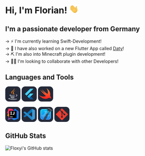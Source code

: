 # Hi, I'm Florian! <img width="30" src="res/waving.gif">

## I'm a passionate developer from Germany

→ ⚡ I'm currently learning Swift-Development!  
→ 🚀 I have also worked on a new Flutter App called [Daty](https://github.com/Floxyi/Daty)!  
→ ⛏ I'm also into Minecraft plugin development!  
→ 👨‍👦 I'm looking to collaborate with other Developers!  

## Languages and Tools

<img width="48" src="res/java.svg" /> <img width="48" src="res/flutter.svg" /> <img width="48" src="res/swift.svg" />

<img width="48" src="res/intellij.svg" /> <img width="48" src="res/vscode.svg" /> <img width="48" src="res/xcode.svg" /> <img width="48" src="res/git.svg" />

## GitHub Stats

![Floxyi's GitHub stats](https://github-readme-stats.vercel.app/api?username=Floxyi&hide=contribs,prs&count_private=true&show_icons=true&theme=github_dark&hide_border=true&bg_color=2d333b)
